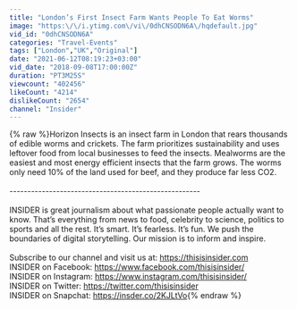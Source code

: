 ```yaml
---
title: "London’s First Insect Farm Wants People To Eat Worms"
image: "https:\/\/i.ytimg.com\/vi\/0dhCNSODN6A\/hqdefault.jpg"
vid_id: "0dhCNSODN6A"
categories: "Travel-Events"
tags: ["London","UK","Original"]
date: "2021-06-12T08:19:23+03:00"
vid_date: "2018-09-08T17:00:00Z"
duration: "PT3M25S"
viewcount: "402456"
likeCount: "4214"
dislikeCount: "2654"
channel: "Insider"
---
```

{% raw %}Horizon Insects is an insect farm in London that rears thousands of edible worms and crickets. The farm prioritizes sustainability and uses leftover food from local businesses to feed the insects. Mealworms are the easiest and most energy efficient insects that the farm grows. The worms only need 10% of the land used for beef, and they produce far less CO2.<br /><br />-----------------------------------------------------<br /><br />INSIDER is great journalism about what passionate people actually want to know. That’s everything from news to food, celebrity to science, politics to sports and all the rest. It’s smart. It’s fearless. It’s fun. We push the boundaries of digital storytelling. Our mission is to inform and inspire. <br /><br />Subscribe to our channel and visit us at: <a rel="nofollow" target="blank" href="https://thisisinsider.com">https://thisisinsider.com</a><br />INSIDER on Facebook: <a rel="nofollow" target="blank" href="https://www.facebook.com/thisisinsider/">https://www.facebook.com/thisisinsider/</a><br />INSIDER on Instagram: <a rel="nofollow" target="blank" href="https://www.instagram.com/thisisinsider/">https://www.instagram.com/thisisinsider/</a><br />INSIDER on Twitter: <a rel="nofollow" target="blank" href="https://twitter.com/thisisinsider">https://twitter.com/thisisinsider</a><br />INSIDER on Snapchat: <a rel="nofollow" target="blank" href="https://insder.co/2KJLtVo">https://insder.co/2KJLtVo</a>{% endraw %}
